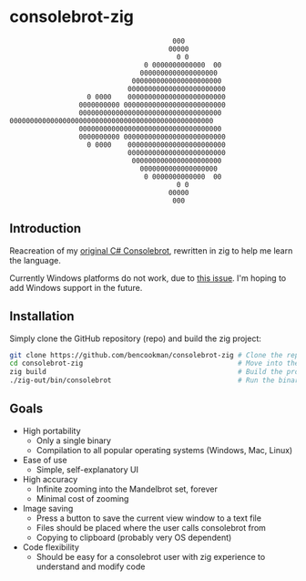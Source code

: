 # consolebrot-zig

```
                                        000
                                       00000
                                         0 0
                                 0 0000000000000  00
                                0000000000000000000
                              0000000000000000000000
                             000000000000000000000000
                   0 0000    000000000000000000000000
                 0000000000 0000000000000000000000000
                 00000000000000000000000000000000000
00000000000000000000000000000000000000000000000000
                 00000000000000000000000000000000000
                 0000000000 0000000000000000000000000
                   0 0000    000000000000000000000000
                             000000000000000000000000
                              0000000000000000000000
                                0000000000000000000
                                 0 0000000000000  00
                                         0 0
                                       00000
                                        000
```

## Introduction
Reacreation of my [original C# Consolebrot](https://github.com/bencookman/consolebrot), rewritten in zig to help me learn the language.

Currently Windows platforms do not work, due to [this issue](https://github.com/ziglang/zig/issues/6845). I'm hoping to add Windows support in the future.

## Installation
Simply clone the GitHub repository (repo) and build the zig project:
```bash
git clone https://github.com/bencookman/consolebrot-zig # Clone the repo
cd consolebrot-zig                                      # Move into the repo
zig build                                               # Build the project
./zig-out/bin/consolebrot                               # Run the binary
```

## Goals
- High portability
    - Only a single binary
    - Compilation to all popular operating systems (Windows, Mac, Linux)
- Ease of use
    - Simple, self-explanatory UI
- High accuracy
    - Infinite zooming into the Mandelbrot set, forever
    - Minimal cost of zooming
- Image saving
    - Press a button to save the current view window to a text file
    - Files should be placed where the user calls consolebrot from
    - Copying to clipboard (probably very OS dependent)
- Code flexibility
    - Should be easy for a consolebrot user with zig experience to understand and modify code
